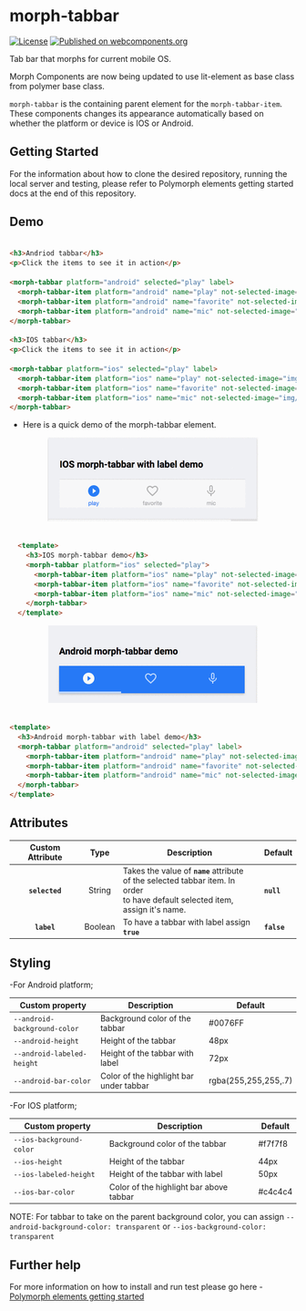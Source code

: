 # morph-tabbar

[![License](https://img.shields.io/badge/License-Apache%202.0-blue.svg)](https://opensource.org/licenses/Apache-2.0) [![Published on webcomponents.org](https://img.shields.io/badge/webcomponents.org-published-blue.svg)](https://www.webcomponents.org/element/PolymerElements/paper-progress)

Tab bar that morphs for current mobile OS.

Morph Components are now being updated to use lit-element as base class from polymer base class.

`morph-tabbar` is the containing parent element for the `morph-tabbar-item`. These components changes its appearance automatically based on whether the platform or device is IOS or Android.

## Getting Started

For the information about how to clone the desired repository, running the local server and testing, please refer to Polymorph elements getting started docs at the end of this repository.

## Demo

<!---

```
<custom-element-demo>
  <template>
    <script src="../webcomponentsjs/webcomponents-lite.js"></script>
    <link rel="import" href="../morph-tabbar-item/morph-tabbar-item.html">
    <link rel="import" href="morph-tabbar.html">
    <next-code-block></next-code-block>
  </template>
</custom-element-demo>
```
-->

```html

<h3>Andriod tabbar</h3>
<p>Click the items to see it in action</p>

<morph-tabbar platform="android" selected="play" label> 
  <morph-tabbar-item platform="android" name="play" not-selected-image="img/play_android.svg" selected-image="img/play_android_selected.svg" has-label>play</morph-tabbar-item>
  <morph-tabbar-item platform="android" name="favorite" not-selected-image="img/favorite_android.svg" selected-image="img/favorite_android_selected.svg" has-label>favorite</morph-tabbar-item>
  <morph-tabbar-item platform="android" name="mic" not-selected-image="img/mic_android.svg" selected-image="img/mic_android_selected.svg" has-label>mic</morph-tabbar-item>
</morph-tabbar>

<h3>IOS tabbar</h3>
<p>Click the items to see it in action</p>

<morph-tabbar platform="ios" selected="play" label>
  <morph-tabbar-item platform="ios" name="play" not-selected-image="img/play_ios.svg" selected-image="img/play_ios_selected.svg" has-label>play</morph-tabbar-item>
  <morph-tabbar-item platform="ios" name="favorite" not-selected-image="img/favorite_ios.svg" selected-image="img/favorite_ios_selected.svg" has-label>favorite</morph-tabbar-item>
  <morph-tabbar-item platform="ios" name="mic" not-selected-image="img/mic_ios.svg" selected-image="img/mic_ios_selected.svg" has-label>mic</morph-tabbar-item>
</morph-tabbar>

```

- Here is a quick demo of the morph-tabbar element.

<p align="center">
  <img src="demo-images/ios-demo.gif" alt="IOS morph-tabbar demo"/>
</p>

```html

  <template>
    <h3>IOS morph-tabbar demo</h3>
    <morph-tabbar platform="ios" selected="play">
      <morph-tabbar-item platform="ios" name="play" not-selected-image="../img/play_ios.svg" selected-image="../img/play_ios_selected.svg"></morph-tabbar-item>
      <morph-tabbar-item platform="ios" name="favorite" not-selected-image="../img/favorite_ios.svg" selected-image="../img/favorite_ios_selected.svg"></morph-tabbar-item>
      <morph-tabbar-item platform="ios" name="mic" not-selected-image="../img/mic_ios.svg" selected-image="../img/mic_ios_selected.svg"></morph-tabbar-item>
    </morph-tabbar>
  </template>

```

  <p align="center">
    <img src="demo-images/android-demo.gif" alt="IOS morph-tabbar demo"/>
  </p>

  ```html

  <template>
    <h3>Android morph-tabbar with label demo</h3>
    <morph-tabbar platform="android" selected="play" label>
      <morph-tabbar-item platform="android" name="play" not-selected-image="../img/play_android.svg" selected-image="../img/play_android_selected.svg" label></morph-tabbar-item>
      <morph-tabbar-item platform="android" name="favorite" not-selected-image="../img/favorite_android.svg" selected-image="../img/favorite_android_selected.svg" label></morph-tabbar-item>
      <morph-tabbar-item platform="android" name="mic" not-selected-image="../img/mic_android.svg" selected-image="../img/mic_android_selected.svg" label></morph-tabbar-item>
    </morph-tabbar>
  </template>

  ```

## Attributes

| Custom Attribute |   Type  | Description                                                                                                                      | Default     |
|:----------------:|:-------:|----------------------------------------------------------------------------------------------------------------------------------|-------------|
|  **`selected`**  | String  | Takes the value of **`name`** attribute<br> of the selected tabbar item. In order<br>  to have default selected item,<br> assign  it's name. | **`null`**  |
|    **`label`**   | Boolean | To have a tabbar with label assign **`true`**                                                                                          | **`false`** |

## Styling

-For Android platform;

Custom property                  | Description                            | Default
---------------------------------|----------------------------------------|--------------------
`--android-background-color`     | Background color of the tabbar         | #0076FF
`--android-height`               | Height of the tabbar                   | 48px
`--android-labeled-height`       | Height of the tabbar with label        | 72px
`--android-bar-color`            | Color of the highlight bar under tabbar| rgba(255,255,255,.7)

-For IOS platform;

Custom property                  | Description                            | Default
---------------------------------|----------------------------------------|--------------------
`--ios-background-color`         | Background color of the tabbar         | #f7f7f8
`--ios-height`                   | Height of the tabbar                   | 44px
`--ios-labeled-height`           | Height of the tabbar with label        | 50px
`--ios-bar-color`                | Color of the highlight bar above tabbar| #c4c4c4

NOTE: For tabbar to take on the parent background color, you can assign `--android-background-color: transparent` or `--ios-background-color: transparent`

## Further help

For more information on how to install and run test please go here - [Polymorph elements getting started]

[Polymorph elements getting started]: https://github.com/moduware/polymorph-components/blob/master/INFO.md
